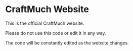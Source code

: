 # CraftMuch Website

This is the official CraftMuch website.

Please do not use this code or edit it in any way.

The code will be constantly edited as the website changes.

